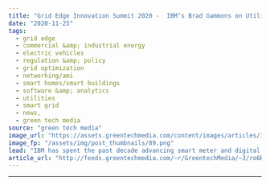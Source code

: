 ```yaml
---
title: "Grid Edge Innovation Summit 2020 -  IBM’s Brad Gammons on Utility Digitalization in the Age of Decarbonization"
date: "2020-11-25"
tags: 
  - grid edge
  - commercial &amp; industrial energy
  - electric vehicles
  - regulation &amp; policy
  - grid optimization
  - networking/ami
  - smart homes/smart buildings
  - software &amp; analytics
  - utilities
  - smart grid
  - news,
  - green tech media
source: "green tech media"
image_url: "https://assets.greentechmedia.com/content/images/articles/IBM_Brad_Gammons_black_and_white_XL.jpg"
image_fp: "/assets/img/post_thumbnails/89.png"
lead: "IBM has spent the past decade advancing smart meter and digital grid technologies around the world, including playing a key role in designing the 'Smart Grid Maturity Model' that helped guide investment strategies for hundreds of millions of dollars  ..."
article_url: "http://feeds.greentechmedia.com/~r/GreentechMedia/~3/ro6KTPxEPTg/grid-edge-innovation-summit-2020-ibms-brad-gammons-on-utility-digitalization-in-the-age-of-decarbonization"
---
```


---
